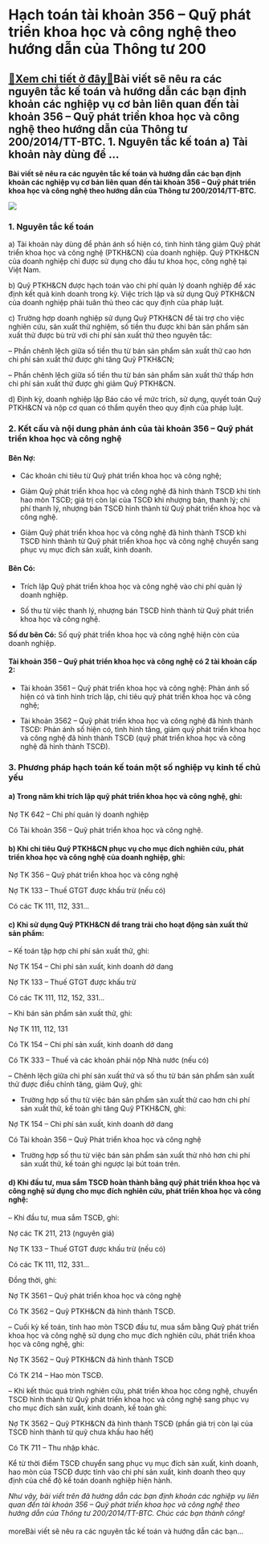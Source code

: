 Hạch toán tài khoản 356 – Quỹ phát triển khoa học và công nghệ theo hướng dẫn của Thông tư 200
==============================================================================================

[:gift:Xem chi tiết ở đây:gift:](https://hddtvn.com/hach-toan-tai-khoan-356-quy-phat-trien-khoa-hoc-va-cong-nghe-theo-huong-dan-cua-thong-tu-200/)Bài viết sẽ nêu ra các nguyên tắc kế toán và hướng dẫn các bạn định khoản các nghiệp vụ cơ bản liên quan đến tài khoản 356 – Quỹ phát triển khoa học và công nghệ theo hướng dẫn của Thông tư 200/2014/TT-BTC. 1. Nguyên tắc kế toán a) Tài khoản này dùng để …
-----------------------------------------------------------------------------------------------------------------------------------------------------------------------------------------------------------------------------------------------------------------------

**Bài viết sẽ nêu ra các nguyên tắc kế toán và hướng dẫn các bạn định khoản các nghiệp vụ cơ bản liên quan đến tài khoản 356 – Quỹ phát triển khoa học và công nghệ theo hướng dẫn của Thông tư 200/2014/TT-BTC.**


![](https://hddtvn.com/wp-content/uploads/2021/01/side-view-female-scientist-with-surgical-gloves-looking-through-microscope_23-2148492016.jpg)


### 1. Nguyên tắc kế toán


a) Tài khoản này dùng để phản ánh số hiện có, tình hình tăng giảm Quỹ phát triển khoa học và công nghệ (PTKH&CN) của doanh nghiệp. Quỹ PTKH&CN của doanh nghiệp chỉ được sử dụng cho đầu tư khoa học, công nghệ tại Việt Nam.


b) Quỹ PTKH&CN được hạch toán vào chi phí quản lý doanh nghiệp để xác định kết quả kinh doanh trong kỳ. Việc trích lập và sử dụng Quỹ PTKH&CN của doanh nghiệp phải tuân thủ theo các quy định của pháp luật.


c) Trường hợp doanh nghiệp sử dụng Quỹ PTKH&CN để tài trợ cho việc nghiên cứu, sản xuất thử nghiệm, số tiền thu được khi bán sản phẩm sản xuất thử được bù trừ với chi phí sản xuất thử theo nguyên tắc:


– Phần chênh lệch giữa số tiền thu từ bán sản phẩm sản xuất thử cao hơn chi phí sản xuất thử được ghi tăng Quỹ PTKH&CN;


– Phần chênh lệch giữa số tiền thu từ bán sản phẩm sản xuất thử thấp hơn chi phí sản xuất thử được ghi giảm Quỹ PTKH&CN.


d) Định kỳ, doanh nghiệp lập Báo cáo về mức trích, sử dụng, quyết toán Quỹ PTKH&CN và nộp cơ quan có thẩm quyền theo quy định của pháp luật.


### 2. Kết cấu và nội dung phản ánh của tài khoản 356 – Quỹ phát triển khoa học và công nghệ


#### Bên Nợ:




* Các khoản chi tiêu từ Quỹ phát triển khoa học và công nghệ;

* Giảm Quỹ phát triển khoa học và công nghệ đã hình thành TSCĐ khi tính hao mòn TSCĐ; giá trị còn lại của TSCĐ khi nhượng bán, thanh lý; chi phí thanh lý, nhượng bán TSCĐ hình thành từ Quỹ phát triển khoa học và công nghệ.

* Giảm Quỹ phát triển khoa học và công nghệ đã hình thành TSCĐ khi TSCĐ hình thành từ Quỹ phát triển khoa học và công nghệ chuyển sang phục vụ mục đích sản xuất, kinh doanh.



#### Bên Có:




* Trích lập Quỹ phát triển khoa học và công nghệ vào chi phí quản lý doanh nghiệp.

* Số thu từ việc thanh lý, nhượng bán TSCĐ hình thành từ Quỹ phát triển khoa học và công nghệ.



**Số dư bên Có:** Số quỹ phát triển khoa học và công nghệ hiện còn của doanh nghiệp.


#### Tài khoản 356 – Quỹ phát triển khoa học và công nghệ có 2 tài khoản cấp 2:




* Tài khoản 3561 – Quỹ phát triển khoa học và công nghệ: Phản ánh số hiện có và tình hình trích lập, chi tiêu quỹ phát triển khoa học và công nghệ;

* Tài khoản 3562 – Quỹ phát triển khoa học và công nghệ đã hình thành TSCĐ: Phản ánh số hiện có, tình hình tăng, giảm quỹ phát triển khoa học và công nghệ đã hình thành TSCĐ (quỹ phát triển khoa học và công nghệ đã hình thành TSCĐ).



### 3. Phương pháp hạch toán kế toán một số nghiệp vụ kinh tế chủ yếu


#### a) Trong năm khi trích lập quỹ phát triển khoa học và công nghệ, ghi:


Nợ TK 642 – Chi phí quản lý doanh nghiệp


Có Tài khoản 356 – Quỹ phát triển khoa học và công nghệ.


#### b) Khi chi tiêu Quỹ PTKH&CN phục vụ cho mục đích nghiên cứu, phát triển khoa học và công nghệ của doanh nghiệp, ghi:


Nợ TK 356 – Quỹ phát triển khoa học và công nghệ


Nợ TK 133 – Thuế GTGT được khấu trừ (nếu có)


Có các TK 111, 112, 331…


#### c) Khi sử dụng Quỹ PTKH&CN để trang trải cho hoạt động sản xuất thử sản phẩm:


– Kế toán tập hợp chi phí sản xuất thử, ghi:


Nợ TK 154 – Chi phí sản xuất, kinh doanh dở dang


Nợ TK 133 – Thuế GTGT được khấu trừ


Có các TK 111, 112, 152, 331…


– Khi bán sản phẩm sản xuất thử, ghi:


Nợ TK 111, 112, 131


Có TK 154 – Chi phí sản xuất, kinh doanh dở dang


Có TK 333 – Thuế và các khoản phải nộp Nhà nước (nếu có)


– Chênh lệch giữa chi phí sản xuất thử và số thu từ bán sản phẩm sản xuất thử được điều chỉnh tăng, giảm Quỹ, ghi:


+ Trường hợp số thu từ việc bán sản phẩm sản xuất thử cao hơn chi phí sản xuất thử, kế toán ghi tăng Quỹ PTKH&CN, ghi:


Nợ TK 154 – Chi phí sản xuất, kinh doanh dở dang


Có Tài khoản 356 – Quỹ Phát triển khoa học và công nghệ


+ Trường hợp số thu từ việc bán sản phẩm sản xuất thử nhỏ hơn chi phí sản xuất thử, kế toán ghi ngược lại bút toán trên.


#### d) Khi đầu tư, mua sắm TSCĐ hoàn thành bằng quỹ phát triển khoa học và công nghệ sử dụng cho mục đích nghiên cứu, phát triển khoa học và công nghệ:


– Khi đầu tư, mua sắm TSCĐ, ghi:


Nợ các TK 211, 213 (nguyên giá)


Nợ TK 133 – Thuế GTGT được khấu trừ (nếu có)


Có các TK 111, 112, 331…


Đồng thời, ghi:


Nợ TK 3561 – Quỹ phát triển khoa học và công nghệ


Có TK 3562 – Quỹ PTKH&CN đã hình thành TSCĐ.


– Cuối kỳ kế toán, tính hao mòn TSCĐ đầu tư, mua sắm bằng Quỹ phát triển khoa học và công nghệ sử dụng cho mục đích nghiên cứu, phát triển khoa học và công nghệ, ghi:


Nợ TK 3562 – Quỹ PTKH&CN đã hình thành TSCĐ


Có TK 214 – Hao mòn TSCĐ.


– Khi kết thúc quá trình nghiên cứu, phát triển khoa học công nghệ, chuyển TSCĐ hình thành từ Quỹ phát triển khoa học và công nghệ sang phục vụ cho mục đích sản xuất, kinh doanh, kế toán ghi:


Nợ TK 3562 – Quỹ PTKH&CN đã hình thành TSCĐ (phần giá trị còn lại của TSCĐ hình thành từ quỹ chưa khấu hao hết)


Có TK 711 – Thu nhập khác.


Kể từ thời điểm TSCĐ chuyển sang phục vụ mục đích sản xuất, kinh doanh, hao mòn của TSCĐ được tính vào chi phí sản xuất, kinh doanh theo quy định của chế độ kế toán doanh nghiệp hiện hành.


*Như vậy, bài viết trên đã hướng dẫn các bạn định khoản các nghiệp vụ liên quan đến tài khoản 356 – Quỹ phát triển khoa học và công nghệ theo hướng dẫn của Thông tư 200/2014/TT-BTC. Chúc các bạn thành công!*


#### 


moreBài viết sẽ nêu ra các nguyên tắc kế toán và hướng dẫn các bạn…

